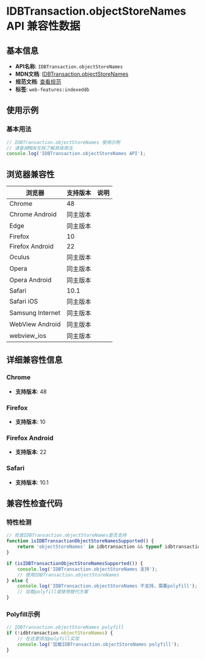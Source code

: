 # IDBTransaction.objectStoreNames API 兼容性数据

## 基本信息

- **API名称**: `IDBTransaction.objectStoreNames`
- **MDN文档**: [IDBTransaction.objectStoreNames](https://developer.mozilla.org/docs/Web/API/IDBTransaction/objectStoreNames)
- **规范文档**: [查看规范](https://w3c.github.io/IndexedDB/#ref-for-dom-idbtransaction-objectstorenames①)
- **标签**: `web-features:indexeddb`

## 使用示例

### 基本用法

```javascript
// IDBTransaction.objectStoreNames 使用示例
// 请查阅MDN文档了解具体用法
console.log('IDBTransaction.objectStoreNames API');
```

## 浏览器兼容性

| 浏览器 | 支持版本 | 说明 |
|--------|----------|------|
| Chrome | 48 |  |
| Chrome Android | 同主版本 |  |
| Edge | 同主版本 |  |
| Firefox | 10 |  |
| Firefox Android | 22 |  |
| Oculus | 同主版本 |  |
| Opera | 同主版本 |  |
| Opera Android | 同主版本 |  |
| Safari | 10.1 |  |
| Safari iOS | 同主版本 |  |
| Samsung Internet | 同主版本 |  |
| WebView Android | 同主版本 |  |
| webview_ios | 同主版本 |  |

## 详细兼容性信息

### Chrome

- **支持版本**: 48

### Firefox

- **支持版本**: 10

### Firefox Android

- **支持版本**: 22

### Safari

- **支持版本**: 10.1

## 兼容性检查代码

### 特性检测

```javascript
// 检查IDBTransaction.objectStoreNames是否支持
function isIDBTransactionObjectStoreNamesSupported() {
    return 'objectStoreNames' in idbtransaction && typeof idbtransaction.objectStoreNames === 'function';
}

if (isIDBTransactionObjectStoreNamesSupported()) {
    console.log('IDBTransaction.objectStoreNames 支持');
    // 使用IDBTransaction.objectStoreNames
} else {
    console.log('IDBTransaction.objectStoreNames 不支持，需要polyfill');
    // 加载polyfill或使用替代方案
}
```

### Polyfill示例

```javascript
// IDBTransaction.objectStoreNames polyfill
if (!idbtransaction.objectStoreNames) {
    // 在这里添加polyfill实现
    console.log('加载IDBTransaction.objectStoreNames polyfill');
}
```


